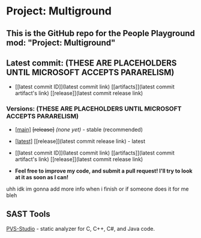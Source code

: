 # Project: Multiground

## This is the GitHub repo for the People Playground mod: "Project: Multiground"

## Latest commit: (THESE ARE PLACEHOLDERS UNTIL MICROSOFT ACCEPTS PARARELISM)
- [[latest commit ID]](latest commit link) [[artifacts]](latest commit artifact's link) [[release]](latest commit release link)

### Versions: (THESE ARE PLACEHOLDERS UNTIL MICROSOFT ACCEPTS PARARELISM)
- [[main]](https://github.com/zombi-dev-org/Project-Multiground/tree/main) ~~[release]~~ *(none yet)* - stable (recommended)
- [[latest]](https://github.com/zombi-dev-org/Project-Multiground/tree/latest) [[release]](latest commit release link) - latest
- [[latest commit ID]](latest commit link) [[artifacts]](latest commit artifact's link) [[release]](latest commit release link)

- **Feel free to improve my code, and submit a pull request! I'll try to look at it as soon as I can!**

uhh idk im gonna add more info when i finish or if someone does it for me
bleh



## SAST Tools
[PVS-Studio](https://pvs-studio.com/en/pvs-studio/?utm_source=website&utm_medium=github&utm_campaign=open_source) - static analyzer for C, C++, C#, and Java code.

